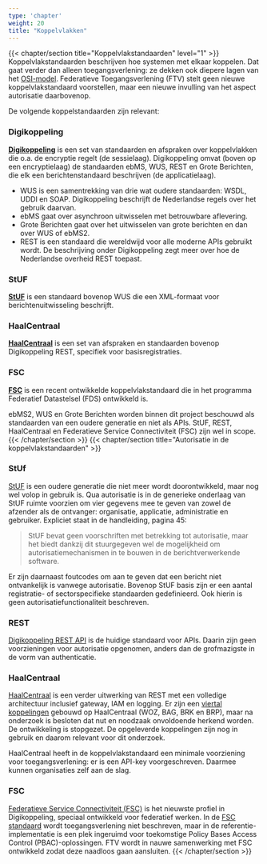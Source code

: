 ```yaml
---
type: 'chapter'
weight: 20
title: "Koppelvlakken"
---
```

{{< chapter/section title="Koppelvlakstandaarden" level="1" >}}
Koppelvlakstandaarden beschrijven hoe systemen met elkaar koppelen. Dat gaat verder dan alleen toegangsverlening: ze dekken ook diepere lagen van het [OSI-model](https://nl.wikipedia.org/wiki/OSI-model).
Federatieve Toegangsverlening (FTV) stelt geen nieuwe koppelvlakstandaard voorstellen, maar een nieuwe invulling van het aspect autorisatie daarbovenop.

De volgende koppelstandaarden zijn relevant:

### Digikoppeling

**[Digikoppeling](https://www.logius.nl/domeinen/gegevensuitwisseling/digikoppeling/documentatie)** is een set van standaarden en afspraken over koppelvlakken die o.a. de encryptie regelt (de sessielaag).
Digikoppeling omvat (boven op een encryptielaag) de standaarden ebMS, WUS, REST en Grote Berichten, die elk een berichtenstandaard beschrijven (de applicatielaag).
- WUS is een samentrekking van drie wat oudere standaarden: WSDL, UDDI en SOAP. Digikoppeling beschrijft de Nederlandse regels over het gebruik daarvan.
- ebMS gaat over asynchroon uitwisselen met betrouwbare aflevering.
- Grote Berichten gaat over het uitwisselen van grote berichten en dan over WUS of ebMS2.
- REST is een standaard die wereldwijd voor alle moderne APIs gebruikt wordt. De beschrijving onder Digikoppeling zegt meer over hoe de Nederlandse overheid REST toepast.

### StUF

**[StUF](https://standaarden.vng.nl/StUF-standaarden)** is een standaard bovenop WUS die een XML-formaat voor berichtenuitwisseling beschrijft.

### HaalCentraal

**[HaalCentraal](https://vng-realisatie.github.io/Haal-Centraal/)** is een set van afspraken en standaarden bovenop Digikoppeling REST, specifiek voor basisregistraties.

### FSC
**[FSC](https://gitlab.com/commonground/nlx/fsc-nlx)** is een recent ontwikkelde koppelvlakstandaard die in het programma Federatief Datastelsel (FDS) ontwikkeld is.

ebMS2, WUS en Grote Berichten worden binnen dit project beschouwd als standaarden van een oudere generatie en niet als APIs. StUF, REST, HaalCentraal en Federatieve Service Connectiviteit (FSC) zijn wel in scope.
{{< /chapter/section >}}
{{< chapter/section title="Autorisatie in de koppelvlakstandaarden" >}}
### StUf

[StUF](https://standaarden.vng.nl/StUF-standaarden) is een oudere generatie die niet meer wordt doorontwikkeld, maar nog wel volop in gebruik is.
Qua autorisatie is in de generieke onderlaag van StUF ruimte voorzien om vier gegevens mee te geven van zowel de afzender als de ontvanger:
organisatie, applicatie, administratie en gebruiker. Expliciet staat in de handleiding, pagina 45:
> StUF bevat geen voorschriften met betrekking tot autorisatie, maar het biedt dankzij dit stuurgegeven wel de mogelijkheid om
autorisatiemechanismen in te bouwen in de berichtverwerkende software.

Er zijn daarnaast foutcodes om aan te geven dat een bericht niet ontvankelijk is vanwege autorisatie.
Bovenop StUF basis zijn er een aantal registratie- of sectorspecifieke standaarden gedefinieerd.
Ook hierin is geen autorisatiefunctionaliteit beschreven.

### REST

[Digikoppeling REST API](https://gitdocumentatie.logius.nl/publicatie/dk/restapi/) is de huidige standaard voor APIs. Daarin zijn geen voorzieningen voor autorisatie opgenomen,
anders dan de grofmazigste in de vorm van authenticatie. 

### HaalCentraal

[HaalCentraal](https://haalcentraal.pleio.nl/) is een verder uitwerking van REST met een volledige architectuur inclusief gateway, IAM en logging.
Er zijn een [viertal koppelingen](https://vng-realisatie.github.io/Haal-Centraal/aansluiten-op-apis) gebouwd op HaalCentraal (WOZ, BAG, BRK en BRP), maar na onderzoek is 
besloten dat nut en noodzaak onvoldoende herkend worden. De ontwikkeling is stopgezet. 
De opgeleverde koppelingen zijn nog in gebruik en daarom relevant voor dit onderzoek.

HaalCentraal heeft in de koppelvlakstandaard een minimale voorziening voor toegangsverlening: er is een API-key voorgeschreven.
Daarmee kunnen organisaties zelf aan de slag. 

### FSC

[Federatieve Service Connectiviteit (FSC)](https://commonground.nl/page/view/736309a1-739a-47fc-abfd-67e71f1d9e59/consultatie-fsc) is het nieuwste profiel in Digikoppeling, speciaal ontwikkeld voor federatief werken.
In de [FSC standaard](https://commonground.gitlab.io/standards/fsc/core/draft-fsc-core-00.html) wordt toegangsverlening niet beschreven, maar in de referentie-implementatie is een plek ingeruimd voor toekomstige
Policy Bases Access Control (PBAC)-oplossingen. FTV wordt in nauwe samenwerking met FSC ontwikkeld zodat deze naadloos gaan aansluiten.
{{< /chapter/section >}}
